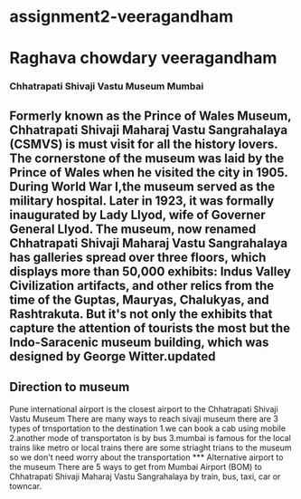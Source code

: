 # assignment2-veeragandham
# Raghava chowdary veeragandham
### Chhatrapati Shivaji Vastu Museum Mumbai
Formerly known as the Prince of Wales Museum, **Chhatrapati Shivaji Maharaj Vastu Sangrahalaya (CSMVS) is must visit for all the history lovers. The cornerstone of the museum was laid by the Prince of Wales when he visited the city in 1905.** During World War I,**the museum served as the military hospital.** Later in 1923, it was formally inaugurated by Lady Llyod, wife of Governer General Llyod. The museum, now renamed Chhatrapati Shivaji Maharaj Vastu Sangrahalaya has galleries spread over three floors, which displays more than 50,000 exhibits: Indus Valley Civilization artifacts, and other relics from the time of the Guptas, Mauryas, Chalukyas, and Rashtrakuta. But it's not only the exhibits that capture the attention of tourists the most but the Indo-Saracenic museum building, which was designed by George Witter.updated
---
## Direction to museum
Pune international airport is the closest airport to the  Chhatrapati Shivaji Vastu Museum
There are many ways to reach sivaji museum there are 3 types of trnsportation to the destination
1.we can book a cab using mobile 
2.another mode of transportaton is by bus 
3.mumbai is famous for the local trains like metro or local trains there are some striaght trians to the museum so we don't need worry about the transportation
*** Alternative airport to the museum
There are 5 ways to get from Mumbai Airport (BOM) to Chhatrapati Shivaji Maharaj Vastu Sangrahalaya by train, bus, taxi, car or towncar.